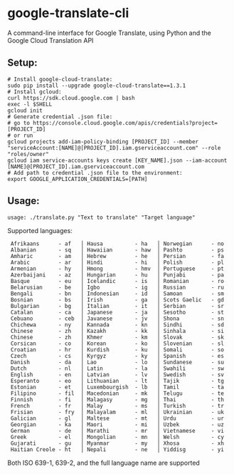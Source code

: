 # google-translate-cli
A command-line interface for Google Translate, using Python and the Google Cloud Translation API

## Setup:

```
# Install google-cloud-translate:
sudo pip install --upgrade google-cloud-translate==1.3.1
# Install gcloud:
curl https://sdk.cloud.google.com | bash
exec -l $SHELL
gcloud init
# Generate credential .json file:
# go to https://console.cloud.google.com/apis/credentials?project=[PROJECT_ID]
# or run
gcloud projects add-iam-policy-binding [PROJECT_ID] --member "serviceAccount:[NAME]@[PROJECT_ID].iam.gserviceaccount.com" --role "roles/owner"
gcloud iam service-accounts keys create [KEY_NAME].json --iam-account [NAME]@[PROJECT_ID].iam.gserviceaccount.com
# Add path to credential .json file to the environment:
export GOOGLE_APPLICATION_CREDENTIALS=[PATH]
```

## Usage:

`usage: ./translate.py "Text to translate" "Target language"`

Supported languages:

     Afrikaans      - af   │ Hausa          - ha   │ Norwegian      - no
     Albanian       - sq   │ Hawaiian       - haw  │ Pashto         - ps
     Amharic        - am   │ Hebrew         - he   │ Persian        - fa
     Arabic         - ar   │ Hindi          - hi   │ Polish         - pl
     Armenian       - hy   │ Hmong          - hmv  │ Portuguese     - pt
     Azerbaijani    - az   │ Hungarian      - hu   │ Punjabi        - pa
     Basque         - eu   │ Icelandic      - is   │ Romanian       - ro
     Belarusian     - be   │ Igbo           - ig   │ Russian        - ru
     Bengali        - bn   │ Indonesian     - id   │ Samoan         - sm
     Bosnian        - bs   │ Irish          - ga   │ Scots Gaelic   - gd
     Bulgarian      - bg   │ Italian        - it   │ Serbian        - sr
     Catalan        - ca   │ Japanese       - ja   │ Sesotho        - st
     Cebuano        - ceb  │ Javanese       - jv   │ Shona          - sn
     Chichewa       - ny   │ Kannada        - kn   │ Sindhi         - sd
     Chinese        - zh   │ Kazakh         - kk   │ Sinhala        - si
     Chinese        - zh   │ Khmer          - km   │ Slovak         - sk
     Corsican       - co   │ Korean         - ko   │ Slovenian      - sl
     Croatian       - hr   │ Kurdish        - ku   │ Somali         - so
     Czech          - cs   │ Kyrgyz         - ky   │ Spanish        - es
     Danish         - da   │ Lao            - lo   │ Sundanese      - su
     Dutch          - nl   │ Latin          - la   │ Swahili        - sw
     English        - en   │ Latvian        - lv   │ Swedish        - sv
     Esperanto      - eo   │ Lithuanian     - lt   │ Tajik          - tg
     Estonian       - et   │ Luxembourgish  - lb   │ Tamil          - ta
     Filipino       - fil  │ Macedonian     - mk   │ Telugu         - te
     Finnish        - fi   │ Malagasy       - mg   │ Thai           - th
     French         - fr   │ Malay          - ms   │ Turkish        - tr
     Frisian        - fry  │ Malayalam      - ml   │ Ukrainian      - uk
     Galician       - gl   │ Maltese        - mt   │ Urdu           - ur
     Georgian       - ka   │ Maori          - mi   │ Uzbek          - uz
     German         - de   │ Marathi        - mr   │ Vietnamese     - vi
     Greek          - el   │ Mongolian      - mn   │ Welsh          - cy
     Gujarati       - gu   │ Myanmar        - my   │ Xhosa          - xh
     Haitian Creole - ht   │ Nepali         - ne   │ Yiddisg        - yi

Both ISO 639-1, 639-2, and the full language name are supported
